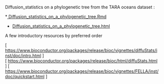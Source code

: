  Diffusion_statistics on a phylogenetic tree from the TARA oceans dataset :

*[ Diffusion_statistics_on_a_phylogenetic_tree.Rmd ](https://github.com/sib-swiss/summer-school-multiomics-data-analysis-and-integration/edit/master/topic_3/2-Diffusion-Statistics/Diffusion_statistics_on_a_phylogenetic_tree.Rmd )
* [ Diffusion_statistics_on_a_phylogenetic_tree.html ](https://github.com/sib-swiss/summer-school-multiomics-data-analysis-and-integration/edit/master/topic_3/2-Diffusion-Statistics/Diffusion_statistics_on_a_phylogenetic_tree.html ) 

A few introductory resources by preferred order

[ https://www.bioconductor.org/packages/release/bioc/vignettes/diffuStats/inst/doc/intro.html ]
[ https://www.bioconductor.org/packages/release/bioc/html/diffuStats.html ]
[ https://www.bioconductor.org/packages/release/bioc/vignettes/FELLA/inst/doc/quickstart.html ]
